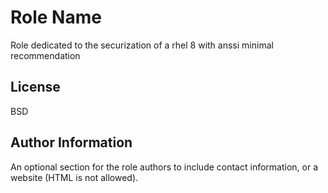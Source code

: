 Role Name
=========

Role dedicated to the securization of a rhel 8 with anssi minimal recommendation


License
-------

BSD

Author Information
------------------

An optional section for the role authors to include contact information, or a website (HTML is not allowed).
